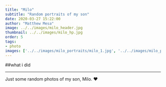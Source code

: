 ```yaml
---
title: "Milo"
subtitle: "Random portraits of my son"
date: 2020-03-27 15:22:00
author: "Matthew Mesa"
image: ../../images/milo_header.jpg
thumbnail: ../../images/milo_hp.jpg
order: 5
tags:
- photo
images: ['../../images/milo_portraits/milo_1.jpg', '../../images/milo_portraits/milo_3.jpg', '../../images/milo_portraits/milo_4.jpg', '../../images/milo_portraits/milo_7.jpg', '../../images/milo_portraits/milo_8.jpg', '../../images/milo_portraits/milo_9.jpg', '../../images/milo_portraits/milo_10.jpg', '../../images/milo_portraits/milo_13.jpg']
---
```


##what i did

***

Just some random photos of my son, Milo. ❤️